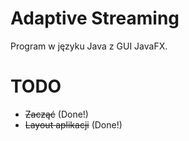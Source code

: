 ﻿ # Adaptive Streaming
 Program w języku Java z GUI JavaFX.

 # TODO
 * ~~Zacząć~~ (Done!)
 * ~~Layout aplikacji~~ (Done!)
